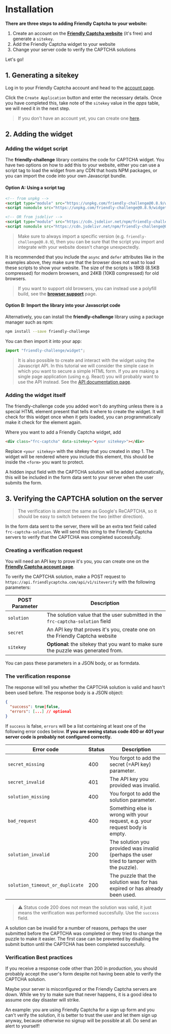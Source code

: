 # Installation

**There are three steps to adding Friendly Captcha to your website:**

1. Create an account on the [**Friendly Captcha website**](https://friendlycaptcha.com) (it's free) and generate a `sitekey`.
2. Add the Friendly Captcha widget to your website
3. Change your server code to verify the CAPTCHA solutions

Let's go!

## 1. Generating a sitekey
Log in to your Friendly Captcha account and head to the [account page](https://friendlycaptcha.com/signup).

Click the `Create Application` button and enter the necessary details. Once you have completed this, take note of the `sitekey` value in the *apps* table, we will need it in the next step.

> If you don't have an account yet, you can create one [here](https://friendlycaptcha.com/signup). 

## 2. Adding the widget


### Adding the widget script

The **friendly-challenge** library contains the code for CAPTCHA widget. You have two options on how to add this to your website, either you can use a script tag to load the widget from any CDN that hosts NPM packages, or you can import the code into your own Javascript bundle.

#### Option A: Using a script tag

```html
<!-- from unpkg -->
<script type="module" src="https://unpkg.com/friendly-challenge@0.8.9/widget.module.min.js" async defer></script>
<script nomodule src="https://unpkg.com/friendly-challenge@0.8.9/widget.min.js" async defer></script>

<!-- OR from jsdelivr -->
<script type="module" src="https://cdn.jsdelivr.net/npm/friendly-challenge@0.8.9/widget.module.min.js" async defer></script>
<script nomodule src="https://cdn.jsdelivr.net/npm/friendly-challenge@0.8.9/widget.min.js" async defer></script>
```

> Make sure to always import a specific version (e.g. `friendly-challenge@0.8.9`), then you can be sure that the script you import and integrate with your website doesn't change unexpectedly.

It is recommended that you include the `async` and `defer` attributes like in the examples above, they make sure that the browser does not wait to load these scripts to show your website. The size of the scripts is 18KB (8.5KB compressed) for modern browsers, and 24KB (10KB compressed) for old browsers.

> If you want to support old browsers, you can instead use a polyfill build, see the [**browser support**](browser_support?id=polyfills) page.

#### Option B: Import the library into your Javascript code
Alternatively, you can install the **friendly-challenge** library using a package manager such as npm:
```bash
npm install --save friendly-challenge
```

You can then import it into your app:
```javascript
import "friendly-challenge/widget";
```

> It is also possible to create and interact with the widget using the Javascript API. In this tutorial we will consider the simple case in which you want to secure a simple HTML form. If you are making a single page application (using e.g. React) you will probably want to use the API instead. See the [API documentation page]("/widget_api).

### Adding the widget itself

The friendly-challenge code you added won't do anything unless there is a special HTML element present that tells it where to create the widget. It will check for this widget once when it gets loaded, you can programmatically make it check for the element again.

Where you want to add a Friendly Captcha widget, add
```html
<div class="frc-captcha" data-sitekey="<your sitekey>"></div>
```
Replace `<your sitekey>` with the sitekey that you created in step 1. The widget will be rendered where you include this element, this should be inside the `<form>` you want to protect.

A hidden input field with the CAPTCHA solution will be added automatically, this will be included in the form data sent to your server when the user submits the form.

## 3. Verifying the CAPTCHA solution on the server

> The verification is almost the same as Google's ReCAPTCHA, so it should be easy to switch between the two (either direction).

In the form data sent to the server, there will be an extra text field called `frc-captcha-solution`. We will send this string to the Friendly Captcha servers to verify that the CAPTCHA was completed successfully.

### Creating a verification request
You will need an API key to prove it's you, you can create one on the [**Friendly Captcha account page**](https://friendlycaptcha.com/account).

To verify the CAPTCHA solution, make a POST request to `https://api.friendlycaptcha.com/api/v1/siteverify` with the following parameters:

| POST Parameter | Description                                         |
|----------------|-----------------------------------------------------|
| `solution`       | The solution value that the user submitted in the `frc-captcha-solution` field         |
| `secret`         | An API key that proves it's you, create one on the Friendly Captcha website |
| `sitekey`        | **Optional:** the sitekey that you want to make sure the puzzle was generated from. |

You can pass these parameters in a JSON body, or as formdata.

### The verification response

The response will tell you whether the CAPTCHA solution is valid and hasn't been used before. The response body is a JSON object:

```JSON
{
  "success": true|false,
  "errors": [...] // optional
}
```

If `success` is false, `errors` will be a list containing at least one of the following error codes below. **If you are seeing status code 400 or 401 your server code is probably not configured correctly.**


| Error code   | Status |Description |
|----------------|----------|-------------------------------------------|
| `secret_missing`       | 400 | You forgot to add the secret (=API key) parameter. |
| `secret_invalid`       | 401 | The API key you provided was invalid. |
| `solution_missing` | 400 | You forgot to add the solution parameter. |
| `bad_request` | 400 | Something else is wrong with your request, e.g. your request body is empty. |
| `solution_invalid` | 200 | The solution you provided was invalid (perhaps the user tried to tamper with the puzzle). |
| `solution_timeout_or_duplicate` | 200 | The puzzle that the solution was for has expired or has already been used. |

> ⚠️ Status code 200 does not mean the solution was valid, it just means the verification was performed succesfully. Use the `success` field.

A solution can be invalid for a number of reasons, perhaps the user submitted before the CAPTCHA was completed or they tried to change the puzzle to make it easier. The first case can be prevented by disabling the submit button until the CAPTCHA has been completed succesfully.

### Verification Best practices
If you receive a response code other than 200 in production, you should probably accept the user's form despite not having been able to verify the CAPTCHA solution.

Maybe your server is misconfigured or the Friendly Captcha servers are down. While we try to make sure that never happens, it is a good idea to assume one day disaster will strike.

An example: you are using Friendly Captcha for a sign up form and you can't verify the solution, it is better to trust the user and let them sign up anyway, because otherwise no signup will be possible at all. Do send an alert to yourself!
